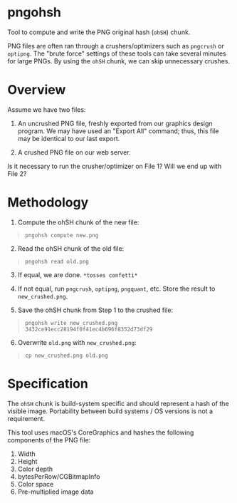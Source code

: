 # pngohsh
Tool to compute and write the PNG original hash (`ohSH`) chunk.

PNG files are often ran through a crushers/optimizers such as `pngcrush` or `optipng`. The "brute force" settings of these tools can take several minutes for large PNGs. By using the `ohSH` chunk, we can skip unnecessary crushes. 

# Overview

Assume we have two files:

1. An uncrushed PNG file, freshly exported from our graphics design program. We may have used an "Export All" command; thus, this file may be identical to our last export.

2. A crushed PNG file on our web server.

Is it necessary to run the crusher/optimizer on File 1? Will we end up with File 2?

# Methodology

1. Compute the ohSH chunk of the new file:
> `pngohsh compute new.png`

2. Read the ohSH chunk of the old file:
> `pngohsh read old.png`

3. If equal, we are done. `*tosses confetti*`

4. If not equal, run `pngcrush`, `optipng`, `pngquant`, etc. Store the result to `new_crushed.png`.

5. Save the ohSH chunk from Step 1 to the crushed file:
> `pngohsh write new_crushed.png 3432ce91ecc28194f0f41ec4b696f8352d73df29`

6. Overwrite `old.png` with `new_crushed.png`:
> `cp new_crushed.png old.png`

# Specification

The `ohSH` chunk is build-system specific and should represent a hash of the visible image. Portability between build systems / OS versions is not a requirement.

This tool uses macOS's CoreGraphics and hashes the following components of the PNG file:

1. Width
2. Height
3. Color depth
4. bytesPerRow/CGBitmapInfo
5. Color space
6. Pre-multiplied image data
